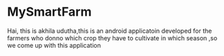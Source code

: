 # MySmartFarm
Hai, this is akhila udutha,this is an android applicatoin developed for the farmers who donno which crop they have to cultivate in which season ,so we come up with this application
